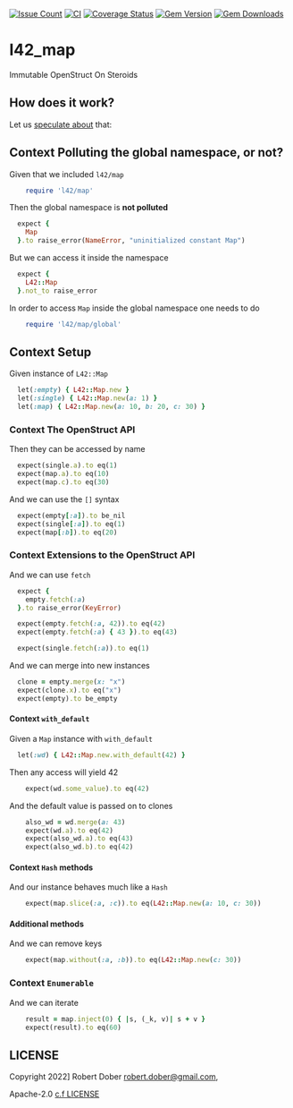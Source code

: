 

[![Issue Count](https://codeclimate.com/github/RobertDober/l42_map/badges/issue_count.svg)](https://codeclimate.com/github/RobertDober/l42_map)
[![CI](https://github.com/robertdober/l42_map/workflows/CI/badge.svg)](https://github.com/robertdober/l42_map/actions)
[![Coverage Status](https://coveralls.io/repos/github/RobertDober/l42_map/badge.svg?branch=master)](https://coveralls.io/github/RobertDober/l42_map?branch=master)
[![Gem Version](https://badge.fury.io/rb/l42_map.svg)](http://badge.fury.io/rb/l42_map)
[![Gem Downloads](https://img.shields.io/gem/dt/l42_map.svg)](https://rubygems.org/gems/l42_map)
<!--
     [![Code Climate](https://codeclimate.com/github/RobertDober/lab42_streams/badges/gpa.svg)](https://codeclimate.com/github/RobertDober/lab42_streams)
  [![Issue Count](https://codeclimate.com/github/RobertDober/lab42_streams/badges/issue_count.svg)](https://codeclimate.com/github/RobertDober/lab42_streams)
  [![Test Coverage](https://codeclimate.com/github/RobertDober/lab42_streams/badges/coverage.svg)](https://codeclimate.com/github/RobertDober/lab42_streams)
-->

# l42_map

Immutable OpenStruct On Steroids

## How does it work?

Let us [speculate about](https://github.com/RobertDober/speculate_about) that:

## Context Polluting the global namespace, or not?

Given that we included `l42/map`
```ruby
    require 'l42/map'
```

Then the global namespace is **not polluted**
```ruby
  expect {
    Map
  }.to raise_error(NameError, "uninitialized constant Map")
```

But we can access it inside the namespace
```ruby
  expect {
    L42::Map
  }.not_to raise_error
```

In order to access `Map` inside the global namespace one needs
to do

```ruby
    require 'l42/map/global'
```

## Context Setup

Given instance of `L42::Map`
```ruby
  let(:empty) { L42::Map.new }
  let(:single) { L42::Map.new(a: 1) }
  let(:map) { L42::Map.new(a: 10, b: 20, c: 30) }
```

### Context The OpenStruct API

Then they can be accessed by name
```ruby
  expect(single.a).to eq(1)
  expect(map.a).to eq(10)
  expect(map.c).to eq(30)
```

And we can use the `[]` syntax
```ruby
  expect(empty[:a]).to be_nil
  expect(single[:a]).to eq(1)
  expect(map[:b]).to eq(20)
```

### Context Extensions to the OpenStruct API

And we can use `fetch`
```ruby
  expect {
    empty.fetch(:a)
  }.to raise_error(KeyError)

  expect(empty.fetch(:a, 42)).to eq(42)
  expect(empty.fetch(:a) { 43 }).to eq(43)

  expect(single.fetch(:a)).to eq(1)
```

And we can merge into new instances
```ruby
  clone = empty.merge(x: "x")
  expect(clone.x).to eq("x")
  expect(empty).to be_empty
```

#### Context `with_default`

Given a `Map` instance with `with_default`
```ruby
  let(:wd) { L42::Map.new.with_default(42) }
```

Then any access will yield 42
```ruby
    expect(wd.some_value).to eq(42)
```

And the default value is passed on to clones
```ruby
    also_wd = wd.merge(a: 43)
    expect(wd.a).to eq(42)
    expect(also_wd.a).to eq(43)
    expect(also_wd.b).to eq(42)
```

#### Context `Hash` methods

And our instance behaves much like a `Hash`
```ruby
    expect(map.slice(:a, :c)).to eq(L42::Map.new(a: 10, c: 30))

```

#### Additional methods

And we can remove keys
```ruby
    expect(map.without(:a, :b)).to eq(L42::Map.new(c: 30))
```

### Context `Enumerable`

And we can iterate
```ruby
    result = map.inject(0) { |s, (_k, v)| s + v }
    expect(result).to eq(60)
```
## LICENSE

Copyright 2022] Robert Dober robert.dober@gmail.com,

Apache-2.0 [c.f LICENSE](LICENSE)
